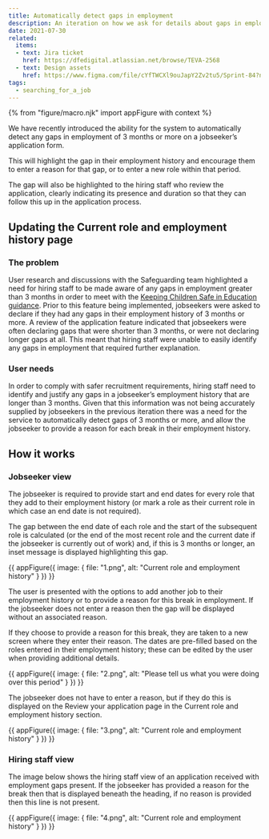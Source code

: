 ```yaml
---
title: Automatically detect gaps in employment
description: An iteration on how we ask for details about gaps in employment
date: 2021-07-30
related:
  items:
  - text: Jira ticket
    href: https://dfedigital.atlassian.net/browse/TEVA-2568
  - text: Design assets
    href: https://www.figma.com/file/cYfTWCXl9ouJapY2Zv2tu5/Sprint-84?node-id=80%3A153
tags:
  - searching_for_a_job
---
```


{% from "figure/macro.njk" import appFigure with context %}

We have recently introduced the ability for the system to automatically detect any gaps in employment of 3 months or more on a jobseeker’s application form.

This will highlight the gap in their employment history and encourage them to enter a reason for that gap, or to enter a new role within that period.

The gap will also be highlighted to the hiring staff who review the application, clearly indicating its presence and duration so that they can follow this up in the application process.

## Updating the Current role and employment history page

### The problem

User research and discussions with the Safeguarding team highlighted a need for hiring staff to be made aware of any gaps in employment greater than 3 months in order to meet with the [Keeping Children Safe in Education guidance](https://www.gov.uk/government/publications/keeping-children-safe-in-education--2).  Prior to this feature being implemented, jobseekers were asked to declare if they had any gaps in their employment history of 3 months or more. A review of the application feature indicated that jobseekers were often declaring gaps that were shorter than 3 months, or were not declaring longer gaps at all.
This meant that hiring staff were unable to easily identify any gaps in employment that required further explanation.

### User needs

In order to comply with safer recruitment requirements, hiring staff need to identify and justify any gaps in a jobseeker’s employment history that are longer than 3 months.
Given that this information was not being accurately supplied by jobseekers in the previous iteration there was a need for the service to automatically detect gaps of 3 months or more, and allow the jobseeker to provide a reason for each break in their employment history.

## How it works

### Jobseeker view

The jobseeker is required to provide start and end dates for every role that they add to their employment history (or mark a role as their current role in which case an end date is not required).

The gap between the end date of each role and the start of the subsequent role is calculated (or the end of the most recent role and the current date if the jobseeker is currently out of work) and, if this is 3 months or longer, an inset message is displayed highlighting this gap.

{{ appFigure({
  image: {
    file: "1.png",
    alt: "Current role and employment history"
  }
}) }}

The user is presented with the options to add another job to their employment history or to provide a reason for this break in employment. If the jobseeker does not enter a reason then the gap will be displayed without an associated reason.

If they choose to provide a reason for this break, they are taken to a new screen where they enter their reason. The dates are pre-filled based on the roles entered in their employment history; these can be edited by the user when providing additional details.

{{ appFigure({
  image: {
    file: "2.png",
    alt: "Please tell us what you were doing over this period"
  }
}) }}

The jobseeker does not have to enter a reason, but if they do this is displayed on the Review your application page in the Current role and employment history section.

{{ appFigure({
  image: {
    file: "3.png",
    alt: "Current role and employment history"
  }
}) }}

### Hiring staff view

The image below shows the hiring staff view of an application received with employment gaps present. If the jobseeker has provided a reason for the break then that is displayed beneath the heading, if no reason is provided then this line is not present.

{{ appFigure({
  image: {
    file: "4.png",
    alt: "Current role and employment history"
  }
}) }}
